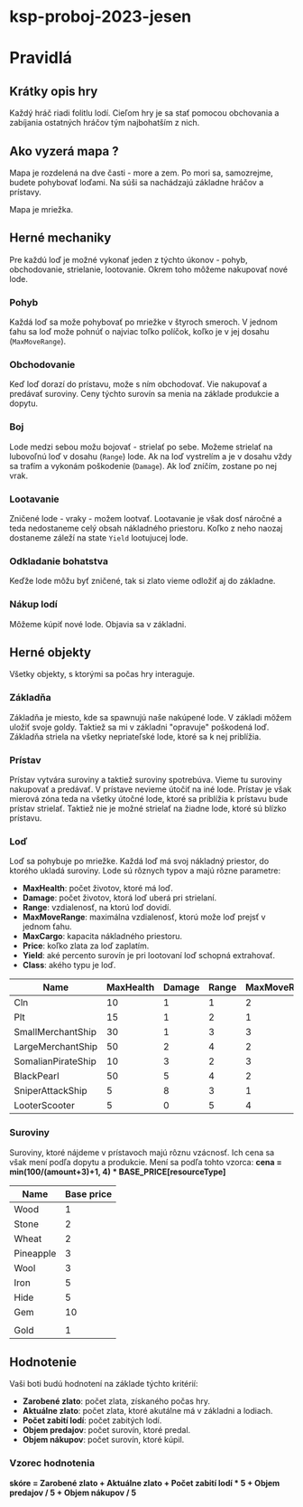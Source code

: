 # ksp-proboj-2023-jesen

# Pravidlá

## Krátky opis hry

Každý hráč riadi folitlu lodí. Cieľom hry je sa stať pomocou obchovania a zabíjania
ostatných hráčov tým najbohatším z nich.

## Ako vyzerá mapa ?

Mapa je rozdelená na dve časti - more a zem. Po mori sa, samozrejme, budete pohybovať loďami.
Na súši sa nachádzajú základne hráčov a prístavy.

Mapa je mriežka.

## Herné mechaniky

Pre každú loď je možné vykonať jeden z týchto úkonov - pohyb, obchodovanie, strielanie, lootovanie. Okrem toho môžeme nakupovať nové lode.

### Pohyb

Každá loď sa može pohybovať po mriežke v štyroch smeroch. V jednom ťahu sa loď može pohnúť o najviac toľko
políčok, koľko je v jej dosahu (`MaxMoveRange`).

### Obchodovanie

Keď loď dorazí do prístavu, može s ním obchodovať. Vie nakupovať a predávať suroviny. Ceny týchto surovín sa menia na základe produkcie a dopytu.

### Boj

Lode medzi sebou možu bojovať - strielať po sebe. Možeme strielať na lubovoľnú loď v dosahu (`Range`) lode.
Ak na loď vystrelím a je v dosahu vždy sa trafím a vykonám poškodenie (`Damage`). Ak loď zníčím, zostane po nej vrak.

### Lootavanie

Zničené lode - vraky - možem lootvať. Lootavanie je však dosť náročné a teda nedostaneme celý obsah nákladného priestoru.
Koľko z neho naozaj dostaneme záleží na state `Yield` lootujucej lode.

### Odkladanie bohatstva

Keďže lode môžu byť zničené, tak si zlato vieme odložiť aj do základne.

### Nákup lodí

Môžeme kúpiť nové lode. Objavia sa v základni.

## Herné objekty

Všetky objekty, s ktorými sa počas hry interaguje.

### Základňa

Základňa je miesto, kde sa spawnujú naše nakúpené lode. V základi môžem uložiť svoje goldy.
Taktiež sa mi v základni "opravuje" poškodená loď. Základňa striela na všetky nepriateľské lode,
ktoré sa k nej priblížia.

### Prístav

Prístav vytvára suroviny a taktiež suroviny spotrebúva. Vieme tu suroviny nakupovať a predávať.
V prístave nevieme útočiť na iné lode. Prístav je však mierová zóna teda na všetky útočné lode, ktoré
sa priblížia k prístavu bude prístav strielať. Taktiež nie je možné strielať na žiadne lode, ktoré sú blízko prístavu.

### Loď

Loď sa pohybuje po mriežke. Každá loď má svoj nákladný priestor, do ktorého ukladá suroviny. Lode sú rôznych
typov a majú rôzne parametre:

+ **MaxHealth**: počet životov, ktoré má loď.
+ **Damage**: počet životov, ktorá loď uberá pri strielaní.
+ **Range**: vzdialenosť, na ktorú loď dovidí.
+ **MaxMoveRange**: maximálna vzdialenosť, ktorú može loď prejsť v jednom ťahu.
+ **MaxCargo**: kapacita nákladného priestoru.
+ **Price**: koľko zlata za loď zaplatím.
+ **Yield**: aké percento surovín je pri lootovaní loď schopná extrahovať.
+ **Class**: akého typu je loď.

| Name               | MaxHealth | Damage | Range | MaxMoveRange | MaxCargo | Price | Yield | Class  |
|--------------------|-----------|--------|-------|--------------|----------|-------|-------|--------|
| Cln                | 10        | 1      | 1     | 2            | 10       | 10    | 20    | Trade  |
| Plt                | 15        | 1      | 2     | 1            | 50       | 30    | 20    | Trade  |
| SmallMerchantShip  | 30        | 1      | 3     | 3            | 50       | 100   | 20    | Trade  |
| LargeMerchantShip  | 50        | 2      | 4     | 2            | 100      | 200   | 20    | Trade  |
| SomalianPirateShip | 10        | 3      | 2     | 3            | 5        | 15    | 50    | Attack |
| BlackPearl         | 50        | 5      | 4     | 2            | 30       | 50    | 50    | Attack |
| SniperAttackShip   | 5         | 8      | 3     | 1            | 10       | 30    | 50    | Attack |
| LooterScooter      | 5         | 0      | 5     | 4            | 30       | 50    | 80    | Loot   |

### Suroviny

Suroviny, ktoré nájdeme v prístavoch majú rôznu vzácnosť. Ich cena sa však mení podľa dopytu a produkcie.
Mení sa podľa tohto vzorca: **cena = min(100/(amount+3)+1, 4) * BASE_PRICE[resourceType]**

| Name      | Base price |
|-----------|------------|
| Wood      | 1          |
| Stone     | 2          |
| Wheat     | 2          |
| Pineapple | 3          |
| Wool      | 3          |
| Iron      | 5          |
| Hide      | 5          |
| Gem       | 10         |
|           |            |
| Gold      | 1          |

## Hodnotenie

Vaši boti budú hodnotení na základe týchto kritérií:

+ **Zarobené zlato**: počet zlata, získaného počas hry.
+ **Aktuálne zlato**: počet zlata, ktoré akutálne má v základni a lodiach.
+ **Počet zabití lodí**: počet zabitých lodí.
+ **Objem predajov**: počet surovín, ktoré predal.
+ **Objem nákupov**: počet surovín, ktoré kúpil.

### Vzorec hodnotenia
**skóre = Zarobené zlato + Aktuálne zlato + Počet zabití lodí * 5 + Objem predajov / 5 + Objem nákupov / 5**
